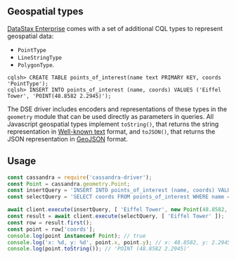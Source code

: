 ## Geospatial types

[DataStax Enterprise][dse] comes with a set of additional CQL types to represent geospatial data:

- `PointType`
- `LineStringType`
- `PolygonType`.

```
cqlsh> CREATE TABLE points_of_interest(name text PRIMARY KEY, coords 'PointType');
cqlsh> INSERT INTO points_of_interest (name, coords) VALUES ('Eiffel Tower', 'POINT(48.8582 2.2945)');
```

The DSE driver includes encoders and representations of these types in the `geometry` module that can be used directly
as parameters in queries. All Javascript geospatial types implement `toString()`, that returns the string representation
in [Well-known text][wkt] format, and `toJSON()`, that returns the JSON representation in [GeoJSON][geojson] format.

## Usage

```javascript
const cassandra = require('cassandra-driver');
const Point = cassandra.geometry.Point;
const insertQuery = 'INSERT INTO points_of_interest (name, coords) VALUES (?, ?)';
const selectQuery = 'SELECT coords FROM points_of_interest WHERE name = ?';

await client.execute(insertQuery, [ 'Eiffel Tower', new Point(48.8582, 2.2945) ]);
const result = await client.execute(selectQuery, [ 'Eiffel Tower' ]);
const row = result.first();
const point = row['coords'];
console.log(point instanceof Point); // true
console.log('x: %d, y: %d', point.x, point.y); // x: 48.8582, y: 2.2945
console.log(point.toString()); // 'POINT (48.8582 2.2945)'
```

[dse]: http://www.datastax.com/products/datastax-enterprise
[wkt]: https://en.wikipedia.org/wiki/Well-known_text
[geojson]: https://en.wikipedia.org/wiki/GeoJSON